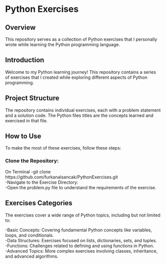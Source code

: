 # Python Exercises

## Overview
This repository serves as a collection of Python exercises that I personally wrote while learning the Python programming language. 


## Introduction
Welcome to my Python learning journey! This repository contains a series of exercises that I created while exploring different aspects of Python programming. 

## Project Structure
The repository contains individual exercises, each with a problem statement and a solution code. The Python files titles are the concepts learned and exercised in that file.

## How to Use
To make the most of these exercises, follow these steps:

### Clone the Repository:
<p>
On Terminal
  -git clone https://github.com/furkanalsancak/PythonExercises.git<br>
  -Navigate to the Exercise Directory:<br>
  -Open the problem.py file to understand the requirements of the exercise.<br>
</p>


## Exercises Categories
The exercises cover a wide range of Python topics, including but not limited to:

<p>
-Basic Concepts: Covering fundamental Python concepts like variables, loops, and conditionals.<br>
-Data Structures: Exercises focused on lists, dictionaries, sets, and tuples.<br>
-Functions: Challenges related to defining and using functions in Python.<br>
-Advanced Topics: More complex exercises involving classes, inheritance, and advanced algorithms.<br>
</p>

